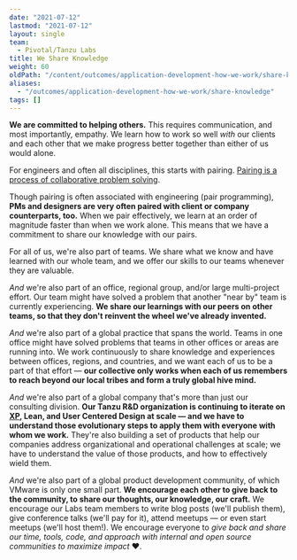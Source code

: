 ```yaml
---
date: "2021-07-12"
lastmod: "2021-07-12"
layout: single
team:
  - Pivotal/Tanzu Labs
title: We Share Knowledge
weight: 60
oldPath: "/content/outcomes/application-development-how-we-work/share-knowledge.md"
aliases:
  - "/outcomes/application-development-how-we-work/share-knowledge"
tags: []
---
```


**We are committed to helping others.** This requires communication, and most importantly, empathy. We learn how to work so well _with_ our clients and each other that we make progress better together than either of us would alone.

For engineers and often all disciplines, this starts with pairing. [Pairing is a process of collaborative problem solving](/outcomes/application-development/pair-programming/).

Though pairing is often associated with engineering (pair programming), **PMs and designers are very often paired with client or company counterparts, too.** When we pair effectively, we learn at an order of magnitude faster than when we work alone. This means that we have a commitment to share our knowledge with our pairs.

For all of us, we're also part of teams. We share what we know and have learned with our whole team, and we offer our skills to our teams whenever they are valuable.

_And_ we're also part of an office, regional group, and/or large multi-project effort. Our team might have solved a problem that another "near by" team is currently experiencing. **We share our learnings with our peers on other teams, so that they don't reinvent the wheel we've already invented.**

_And_ we're also part of a global practice that spans the world. Teams in one office might have solved problems that teams in other offices or areas are running into. We work continuously to share knowledge and experiences between offices, regions, and countries, and we want each of us to be a part of that effort — **our collective only works when each of us remembers to reach beyond our local tribes and form a truly global hive mind.**

_And_ we're also part of a global company that's more than just our consulting division. **Our Tanzu R&D organization is continuing to iterate on [XP](https://en.wikipedia.org/wiki/Extreme_programming), Lean, and User Centered Design at scale — and we have to understand those evolutionary steps to apply them with everyone with whom we work.** They're also building a set of products that help our companies address organizational and operational challenges at scale; we have to understand the value of those products, and how to effectively wield them.

_And_ we're also part of a global product development community, of which VMware is only one small part. **We encourage each other to give back to the community, to share our thoughts, our knowledge, our craft.** We encourage our Labs team members to write blog posts (we'll publish them), give conference talks (we'll pay for it), attend meetups — or even start meetups (we'll host them!). We encourage everyone to _give back and share our time, tools, code, and approach with internal and open source communities to maximize impact_ ❤️.
